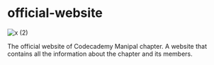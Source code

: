 # official-website
![x (2)](https://user-images.githubusercontent.com/27415791/141672918-689654c1-247e-40db-a719-7d3796375bcc.png)

The official website of Codecademy Manipal chapter. A website that contains all the information about the chapter and its members.
